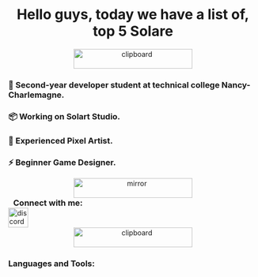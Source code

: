 <h1 align="center">Hello guys, today we have a list of, top 5 Solare</h1>

<div align="center"> <img src="https://imgur.com/lCLpGW9.png" alt="clipboard" width="240" height="40" /> 
<h3 align="left">💬 Second-year developer student at technical college Nancy-Charlemagne.</h3>
<h3 align="left">📦 Working on Solart Studio.</h3>
<h3 align="left">🎨 Experienced Pixel Artist.</h3>
<h3 align="left">⚡ Beginner Game Designer.</h3>
</div>

<div align="center"> <img src="https://imgur.com/ZuFWOhV.png" alt="mirror" width="240" height="40" /> </div>

<h3 style="margin: 0 10px; vertical-align: middle;">Connect with me:</h3>
<a href="https://discord.gg/solareflame" target="_blank">
<img src="https://imgur.com/52DfY0B.png" alt="discord" height="40" width="40" />
</a>


<div align="center"> <img src="https://imgur.com/nZ4r1cE.png" alt="clipboard" width="240" height="40" /> </div> 
<h3 align="left">Languages and Tools:</h3>

